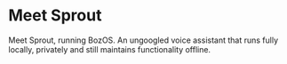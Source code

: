 # Meet Sprout
Meet Sprout, running BozOS. An ungoogled voice assistant that runs fully locally, privately and still maintains functionality offline.
